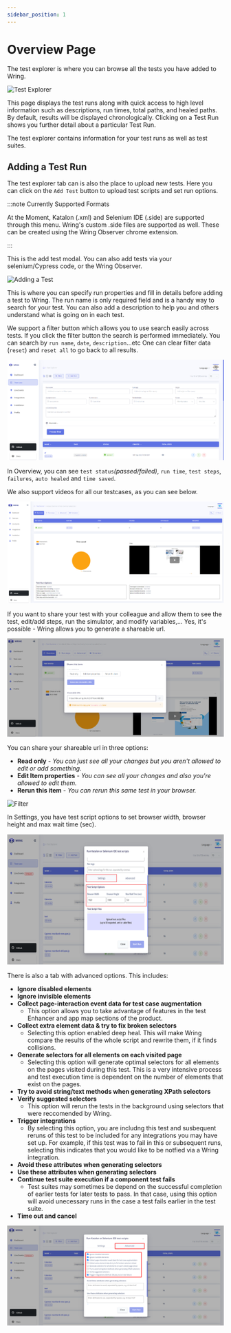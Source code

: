 ```yaml
---
sidebar_position: 1
---
```


# Overview Page

The test explorer is where you can browse all the tests you have added to Wring. 

![Test Explorer](/img/Test-Explorer.png)

This page displays the test runs along with quick access to high level information such as descriptions, run times, total paths, and healed paths. By default, results will be displayed chronologically. Clicking on a Test Run shows you further detail about a particular Test Run.

The test explorer contains information for your test runs as well as test suites.

## Adding a Test Run

The test explorer tab can is also the place to upload new tests. Here you can click on the `Add Test` button to upload test scripts and set run options.

:::note Currently Supported Formats 

At the Moment, Katalon (.xml) and Selenium IDE (.side) are supported through this menu. Wring's custom .side files are supported as well. These can be created using the Wring Observer chrome extension.

:::

This is the add test modal. You can also add tests via your selenium/Cypress code, or the Wring Observer.

![Adding a Test](/img/Add-Test.png)

This is where you can specify run properties and fill in details before adding a test to Wring. The run name is only required field and is a handy way to search for your test. You can also add a description to help you and others understand what is going on in each test. 


We support a filter button which allows you to use search easily across tests. If you click the filter button the search is performed immediately. You can search by `run name`, `date`, `description`...etc
One can clear filter data (`reset`) and `reset all` to go back to all results.

![Filter](/img/Filter.png)

In Overview, you can see `test status`*(passed/failed)*, `run time`, `test steps`, `failures`, `auto healed` and `time saved`. 

We also support videos for all our testcases, as you can see below.

![Filter](/img/overview.png)

If you want to share your test with your colleague and allow them to see the test, edit/add steps, run the simulator, and modify variables,... Yes, it's possible - Wring allows you to generate a shareable url. 

![Filter](/img/share.png)

You can share your shareable url in three options: 

- **Read only** - *You can just see all your changes but you aren't allowed to edit or add something.*
- **Edit Item properties** - *You can see all your changes and also you're allowed to edit them.*
- **Rerun this item** - *You can rerun this same test in your browser.*

![Filter](/img/share.gif)

In Settings, you have test script options to set browser width, browser height and max wait time (sec). 

![Adding a Test](/img/setting.png)

There is also a tab with advanced options. This includes: 

- **Ignore disabled elements**
- **Ignore invisible elements**
- **Collect page-interaction event data for test case augmentation**
  - This option allows you to take advantage of features in the test Enhancer and app map sections of the product.
- **Collect extra element data & try to fix broken selectors**
  - Selecting this option enabled deep heal. This will make Wring compare the results of the whole script and rewrite them, if it finds collisions.
- **Generate selectors for all elements on each visited page**
  - Selecting this option will generate optimal selectors for all elements on the pages visited during this test. This is a very intensive process and test execution time is dependent on the number of elements that exist on the pages.
- **Try to avoid string/text methods when generating XPath selectors**
- **Verify suggested selectors**
  - This option will rerun the tests in the background using selectors that were reccomended by Wring.
- **Trigger integrations**
  - By selecting this option, you are includng this test and susbequent reruns of this test to be included for any integrations you may have set up. For example, if this test was to fail in this or subsequent runs, selecting this indicates that you would like to be notfied via a Wring integration.
- **Avoid these attributes when generating selectors**
- **Use these attributes when generating selectors**
- **Continue test suite execution if a component test fails**
  - Test suites may sometimes be depend on the successful completion of earlier tests for later tests to pass. In that case, using this option will avoid unecessary runs in the case a test fails earlier in the test suite.
- **Time out and cancel**

![Adding a Test](/img/advancedd.png)



